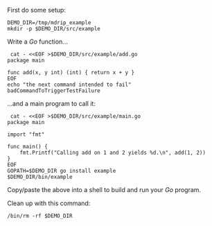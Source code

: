 First do some setup:

<!-- @lesson1 @cleanup -->
```
DEMO_DIR=/tmp/mdrip_example
mkdir -p $DEMO_DIR/src/example
```

Write a *Go* function...

<!-- @lesson1 -->
```
 cat - <<EOF >$DEMO_DIR/src/example/add.go
package main

func add(x, y int) (int) { return x + y }
EOF
echo "the next command intended to fail"
badCommandToTriggerTestFailure
```

...and a main program to call it:

<!-- @lesson1 -->
```
 cat - <<EOF >$DEMO_DIR/src/example/main.go
package main

import "fmt"

func main() {
    fmt.Printf("Calling add on 1 and 2 yields %d.\n", add(1, 2))
}
EOF
GOPATH=$DEMO_DIR go install example
$DEMO_DIR/bin/example
```

Copy/paste the above into a shell to build and run your *Go* program.

Clean up with this command:

<!-- @lesson1 @cleanup -->
```
/bin/rm -rf $DEMO_DIR
```

